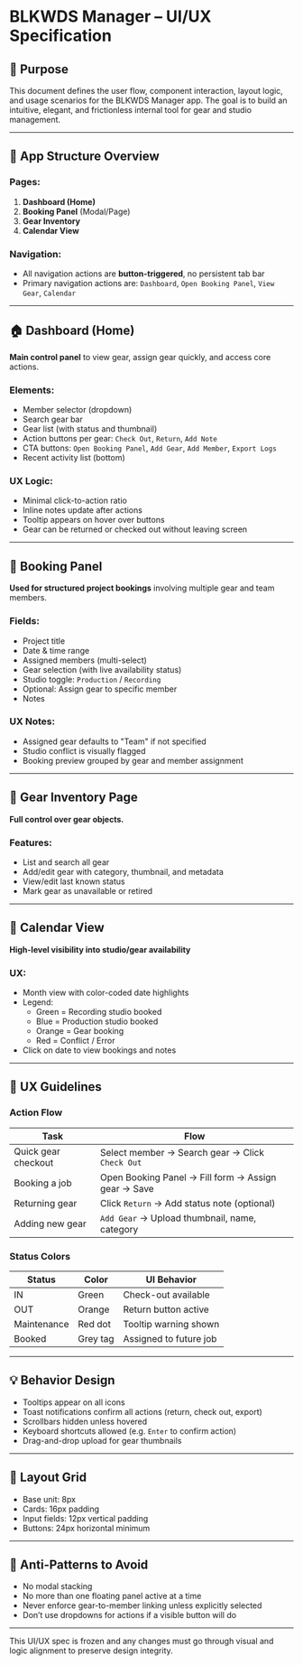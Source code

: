 # BLKWDS Manager – UI/UX Specification

## 🎯 Purpose
This document defines the user flow, component interaction, layout logic, and usage scenarios for the BLKWDS Manager app. The goal is to build an intuitive, elegant, and frictionless internal tool for gear and studio management.

---

## 🧭 App Structure Overview

### Pages:
1. **Dashboard (Home)**
2. **Booking Panel** (Modal/Page)
3. **Gear Inventory**
4. **Calendar View**

### Navigation:
- All navigation actions are **button-triggered**, no persistent tab bar
- Primary navigation actions are: `Dashboard`, `Open Booking Panel`, `View Gear`, `Calendar`

---

## 🏠 Dashboard (Home)
**Main control panel** to view gear, assign gear quickly, and access core actions.

### Elements:
- Member selector (dropdown)
- Search gear bar
- Gear list (with status and thumbnail)
- Action buttons per gear: `Check Out`, `Return`, `Add Note`
- CTA buttons: `Open Booking Panel`, `Add Gear`, `Add Member`, `Export Logs`
- Recent activity list (bottom)

### UX Logic:
- Minimal click-to-action ratio
- Inline notes update after actions
- Tooltip appears on hover over buttons
- Gear can be returned or checked out without leaving screen

---

## 📅 Booking Panel
**Used for structured project bookings** involving multiple gear and team members.

### Fields:
- Project title
- Date & time range
- Assigned members (multi-select)
- Gear selection (with live availability status)
- Studio toggle: `Production` / `Recording`
- Optional: Assign gear to specific member
- Notes

### UX Notes:
- Assigned gear defaults to "Team" if not specified
- Studio conflict is visually flagged
- Booking preview grouped by gear and member assignment

---

## 🎒 Gear Inventory Page
**Full control over gear objects.**

### Features:
- List and search all gear
- Add/edit gear with category, thumbnail, and metadata
- View/edit last known status
- Mark gear as unavailable or retired

---

## 📆 Calendar View
**High-level visibility into studio/gear availability**

### UX:
- Month view with color-coded date highlights
- Legend: 
  - Green = Recording studio booked
  - Blue = Production studio booked
  - Orange = Gear booking
  - Red = Conflict / Error
- Click on date to view bookings and notes

---

## 🧩 UX Guidelines

### Action Flow
| Task                      | Flow                                                           |
|---------------------------|----------------------------------------------------------------|
| Quick gear checkout       | Select member → Search gear → Click `Check Out`                |
| Booking a job             | Open Booking Panel → Fill form → Assign gear → Save           |
| Returning gear            | Click `Return` → Add status note (optional)                    |
| Adding new gear           | `Add Gear` → Upload thumbnail, name, category                  |

### Status Colors
| Status       | Color     | UI Behavior               |
|--------------|-----------|---------------------------|
| IN           | Green     | Check-out available       |
| OUT          | Orange    | Return button active      |
| Maintenance  | Red dot   | Tooltip warning shown     |
| Booked       | Grey tag  | Assigned to future job    |

---

## 💡 Behavior Design
- Tooltips appear on all icons
- Toast notifications confirm all actions (return, check out, export)
- Scrollbars hidden unless hovered
- Keyboard shortcuts allowed (e.g. `Enter` to confirm action)
- Drag-and-drop upload for gear thumbnails

---

## 📐 Layout Grid
- Base unit: 8px
- Cards: 16px padding
- Input fields: 12px vertical padding
- Buttons: 24px horizontal minimum

---

## 🚫 Anti-Patterns to Avoid
- No modal stacking
- No more than one floating panel active at a time
- Never enforce gear-to-member linking unless explicitly selected
- Don’t use dropdowns for actions if a visible button will do

---

This UI/UX spec is frozen and any changes must go through visual and logic alignment to preserve design integrity.
